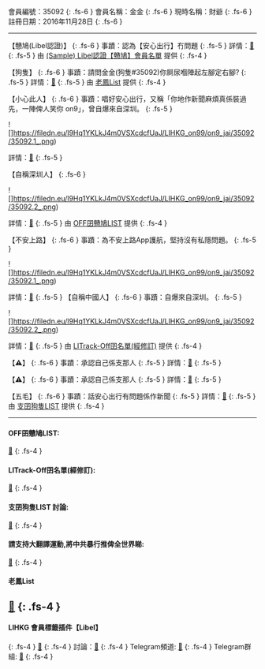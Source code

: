 會員編號：35092
{: .fs-6 }
會員名稱：金金
{: .fs-6 }
現時名稱：財爺
{: .fs-6 }
註冊日期：2016年11月28日
{: .fs-6 }

---

<div class="code-example" markdown="1">

【戇鳩(Libel認證)】
{: .fs-6 }
事蹟：認為【安心出行】冇問題
{: .fs-5 }
詳情：[🔗](https://lih.kg/2412564)
{: .fs-5 }
由 [(Sample) Libel認證【戇鳩】會員名單](https://kitce.github.io/libel/data/mock/subscriptions/sample1.json) 提供
{: .fs-4 }

</div>
<div class="code-example" markdown="1">

【狗隻】
{: .fs-6 }
事蹟：請問金金(狗隻#35092)你屙尿嗰陣起左腳定右腳?
{: .fs-5 }
詳情：[🔗](https://lih.kg/2781237)
{: .fs-5 }
由 [老鳳List](#老鳳list) 提供
{: .fs-4 }

</div>
<div class="code-example" markdown="1">

【小心此人】
{: .fs-6 }
事蹟：唱好安心出行，又稱「你地作新聞麻煩真係裝過先，一陣俾人笑你 on9」，曾自爆來自深圳。
{: .fs-5 }

![]https://filedn.eu/l9Hq1YKLkJ4m0VSXcdcfUaJ/LIHKG_on99/on9_jai/35092/35092.1_.png)

詳情：[🔗](https://lih.kg/2412564)
{: .fs-5 }

【自稱深圳人】
{: .fs-6 }

![]https://filedn.eu/l9Hq1YKLkJ4m0VSXcdcfUaJ/LIHKG_on99/on9_jai/35092/35092.2_.png)

詳情：[🔗](https://lih.kg/663261)
{: .fs-5 }
由 [OFF囝戇鳩LIST](#off囝戇鳩list) 提供
{: .fs-4 }

</div>
<div class="code-example" markdown="1">

【不安上路】
{: .fs-6 }
事蹟：為不安上路App護航，堅持沒有私隱問題。
{: .fs-5 }

![]https://filedn.eu/l9Hq1YKLkJ4m0VSXcdcfUaJ/LIHKG_on99/on9_jai/35092/35092.1_.png)

詳情：[🔗](https://lih.kg/2412564)
{: .fs-5 }
【自稱中國人】
{: .fs-6 }
事蹟：自爆來自深圳。
{: .fs-5 }

![]https://filedn.eu/l9Hq1YKLkJ4m0VSXcdcfUaJ/LIHKG_on99/on9_jai/35092/35092.2_.png)

詳情：[🔗](https://lih.kg/663261)
{: .fs-5 }
由 [LITrack-Off囝名單(經修訂)](#litrack-off囝名單經修訂) 提供
{: .fs-4 }

</div>
<div class="code-example" markdown="1">

【⚠️】
{: .fs-6 }
事蹟：承認自己係支那人
{: .fs-5 }
詳情：[🔗](https://lih.kg/663261)
{: .fs-5 }

【⚠️】
{: .fs-6 }
事蹟：承認自己係支那人
{: .fs-5 }
詳情：[🔗](https://lih.kg/663261)
{: .fs-5 }

【五毛】
{: .fs-6 }
事蹟：話安心出行有問題係作新聞
{: .fs-5 }
詳情：[🔗](https://lih.kg/2412564)
{: .fs-5 }
由 [支囝狗隻LIST](#支囝狗隻list-討論) 提供
{: .fs-4 }
</div>

---

#### OFF囝戇鳩LIST: 
[🔗](https://bit.ly/lihkg_on9_list)
{: .fs-4 }
#### LITrack-Off囝名單(經修訂): 
[🔗](http://tiny.cc/LITrack_GS)
{: .fs-4 }
#### 支囝狗隻LIST 討論: 
[🔗](https://lih.kg/2908480)
{: .fs-4 }
#### 請支持大翻譯運動,將中共暴行推俾全世界睇: 
[🔗](https://twitter.com/tgtm_official)
{: .fs-4 }
#### 老鳳List
[🔗](https://lihkg.com/thread/2808424)
{: .fs-4 }
---

#### LIHKG 會員標籤插件【Libel】
{: .fs-4 }
[🔗](https://kitce.github.io/libel)
{: .fs-4 }
討論：[🔗](https://lih.kg/2841778)
{: .fs-4 }
Telegram頻道: [🔗](https://t.me/LibelOfficialChannel)
{: .fs-4 }
Telegram群組: [🔗](https://t.me/LibelOfficialGroup)
{: .fs-4 }
